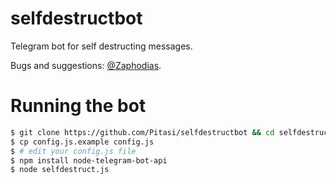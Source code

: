 # selfdestructbot
Telegram bot for self destructing messages.

Bugs and suggestions: [@Zaphodias](https://telegram.me/zaphodias).

# Running the bot
```bash
$ git clone https://github.com/Pitasi/selfdestructbot && cd selfdestructbot
$ cp config.js.example config.js
$ # edit your config.js file
$ npm install node-telegram-bot-api
$ node selfdestruct.js
```
